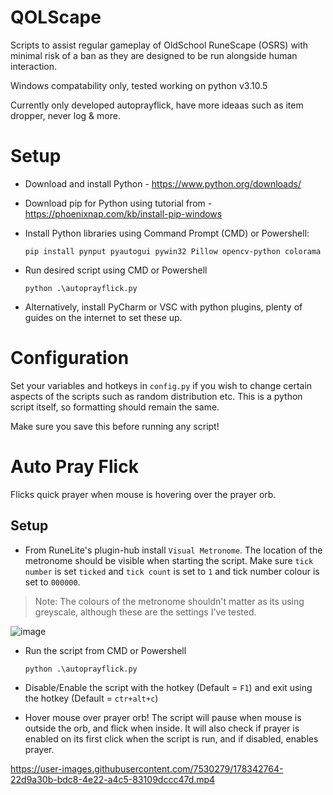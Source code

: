 # QOLScape
Scripts to assist regular gameplay of OldSchool RuneScape (OSRS) with minimal risk of a ban as they are designed to be run alongside human interaction.

Windows compatability only, tested working on python v3.10.5

Currently only developed autoprayflick, have more ideaas such as item dropper, never log & more.

# Setup
- Download and install Python - https://www.python.org/downloads/

- Download pip for Python using tutorial from - https://phoenixnap.com/kb/install-pip-windows

- Install Python libraries using Command Prompt (CMD) or Powershell:

    ```pip install pynput pyautogui pywin32 Pillow opencv-python colorama```

- Run desired script using CMD or Powershell

    `python .\autoprayflick.py`

- Alternatively, install PyCharm or VSC with python plugins, plenty of guides on the internet to set these up.

# Configuration
Set your variables and hotkeys in `config.py` if you wish to change certain aspects of the scripts such as random distribution etc. This is a python script itself, so formatting should remain the same.

Make sure you save this before running any script!


# Auto Pray Flick
Flicks quick prayer when mouse is hovering over the prayer orb. 
## Setup
- From RuneLite's plugin-hub install `Visual Metronome`.  The location of the metronome should be visible when starting the script. Make sure `tick number` is set `ticked` and `tick count` is set to `1` and tick number colour is set to `000000`.
 >Note: The colours of the metronome shouldn't matter as its using greyscale, although these are the settings I've tested.

 ![image](https://user-images.githubusercontent.com/7530279/178334449-b69fd3c5-b180-4c03-9879-d779bc8d7562.png)

- Run the script from CMD or Powershell

    `python .\autoprayflick.py`

- Disable/Enable the script with the hotkey (Default = `F1`) and exit using the hotkey (Default = `ctr+alt+c`)

- Hover mouse over prayer orb! The script will pause when mouse is outside the orb, and flick when inside. It will also check if prayer is enabled on its first click when the script is run, and if disabled, enables prayer.

https://user-images.githubusercontent.com/7530279/178342764-22d9a30b-bdc8-4e22-a4c5-83109dccc47d.mp4